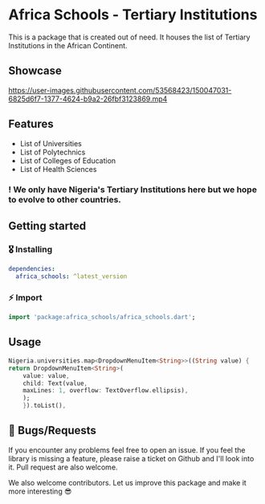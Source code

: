 <!-- 
This README describes the package. If you publish this package to pub.dev,
this README's contents appear on the landing page for your package.

For information about how to write a good package README, see the guide for
[writing package pages](https://dart.dev/guides/libraries/writing-package-pages). 

For general information about developing packages, see the Dart guide for
[creating packages](https://dart.dev/guides/libraries/create-library-packages)
and the Flutter guide for
[developing packages and plugins](https://flutter.dev/developing-packages). 
-->

# Africa Schools - Tertiary Institutions

This is a package that is created out of need. It houses the list of Tertiary Institutions in the African Continent.

## Showcase

https://user-images.githubusercontent.com/53568423/150047031-6825d6f7-1377-4624-b9a2-26fbf3123869.mp4



## Features

- List of Universities
- List of Polytechnics
- List of Colleges of Education
- List of Health Sciences 

### ! We only have Nigeria's Tertiary Institutions here but we hope to evolve to other countries.

## Getting started

### 🎖 Installing

```yaml
dependencies:
  africa_schools: ^latest_version
```

### ⚡️ Import

```dart
import 'package:africa_schools/africa_schools.dart';
```

## Usage

```dart
Nigeria.universities.map<DropdownMenuItem<String>>((String value) {
return DropdownMenuItem<String>(
    value: value,
    child: Text(value,
    maxLines: 1, overflow: TextOverflow.ellipsis),
    );
    }).toList(),
```

## 🐛 Bugs/Requests

If you encounter any problems feel free to open an issue. If you feel the library is
missing a feature, please raise a ticket on Github and I'll look into it.
Pull request are also welcome.

We also welcome contributors. Let us improve this package and make it more interesting 😎
